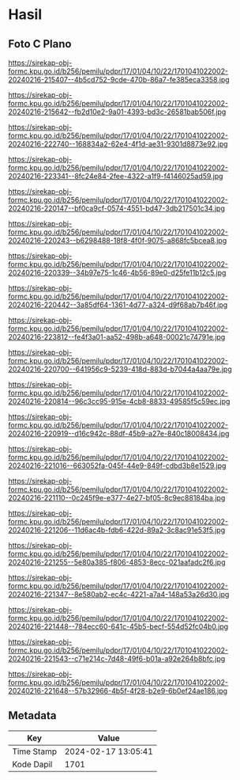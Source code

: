# Hasil

## Foto C Plano

https://sirekap-obj-formc.kpu.go.id/b256/pemilu/pdpr/17/01/04/10/22/1701041022002-20240216-215407--4b5cd752-9cde-470b-86a7-fe385eca3358.jpg

https://sirekap-obj-formc.kpu.go.id/b256/pemilu/pdpr/17/01/04/10/22/1701041022002-20240216-215642--fb2d10e2-9a01-4393-bd3c-26581bab506f.jpg

https://sirekap-obj-formc.kpu.go.id/b256/pemilu/pdpr/17/01/04/10/22/1701041022002-20240216-222740--168834a2-62e4-4f1d-ae31-9301d8873e92.jpg

https://sirekap-obj-formc.kpu.go.id/b256/pemilu/pdpr/17/01/04/10/22/1701041022002-20240216-223341--8fc24e84-2fee-4322-a1f9-f4146025ad59.jpg

https://sirekap-obj-formc.kpu.go.id/b256/pemilu/pdpr/17/01/04/10/22/1701041022002-20240216-220147--bf0ca9cf-0574-4551-bd47-3db217501c34.jpg

https://sirekap-obj-formc.kpu.go.id/b256/pemilu/pdpr/17/01/04/10/22/1701041022002-20240216-220243--b6298488-18f8-4f0f-9075-a868fc5bcea8.jpg

https://sirekap-obj-formc.kpu.go.id/b256/pemilu/pdpr/17/01/04/10/22/1701041022002-20240216-220339--34b97e75-1c46-4b56-89e0-d25fe11b12c5.jpg

https://sirekap-obj-formc.kpu.go.id/b256/pemilu/pdpr/17/01/04/10/22/1701041022002-20240216-220442--3a85df64-1361-4d77-a324-d9f68ab7b46f.jpg

https://sirekap-obj-formc.kpu.go.id/b256/pemilu/pdpr/17/01/04/10/22/1701041022002-20240216-223812--fe4f3a01-aa52-498b-a648-00021c74791e.jpg

https://sirekap-obj-formc.kpu.go.id/b256/pemilu/pdpr/17/01/04/10/22/1701041022002-20240216-220700--641956c9-5239-418d-883d-b7044a4aa79e.jpg

https://sirekap-obj-formc.kpu.go.id/b256/pemilu/pdpr/17/01/04/10/22/1701041022002-20240216-220814--96c3cc95-915e-4cb8-8833-49585f5c59ec.jpg

https://sirekap-obj-formc.kpu.go.id/b256/pemilu/pdpr/17/01/04/10/22/1701041022002-20240216-220919--d16c942c-88df-45b9-a27e-840c18008434.jpg

https://sirekap-obj-formc.kpu.go.id/b256/pemilu/pdpr/17/01/04/10/22/1701041022002-20240216-221016--663052fa-045f-44e9-849f-cdbd3b8e1529.jpg

https://sirekap-obj-formc.kpu.go.id/b256/pemilu/pdpr/17/01/04/10/22/1701041022002-20240216-221110--0c245f9e-e377-4e27-bf05-8c9ec88184ba.jpg

https://sirekap-obj-formc.kpu.go.id/b256/pemilu/pdpr/17/01/04/10/22/1701041022002-20240216-221206--11d6ac4b-fdb6-422d-89a2-3c8ac91e53f5.jpg

https://sirekap-obj-formc.kpu.go.id/b256/pemilu/pdpr/17/01/04/10/22/1701041022002-20240216-221255--5e80a385-f806-4853-8ecc-021aafadc2f6.jpg

https://sirekap-obj-formc.kpu.go.id/b256/pemilu/pdpr/17/01/04/10/22/1701041022002-20240216-221347--8e580ab2-ec4c-4221-a7a4-148a53a26d30.jpg

https://sirekap-obj-formc.kpu.go.id/b256/pemilu/pdpr/17/01/04/10/22/1701041022002-20240216-221448--784ecc60-641c-45b5-becf-554d52fc04b0.jpg

https://sirekap-obj-formc.kpu.go.id/b256/pemilu/pdpr/17/01/04/10/22/1701041022002-20240216-221543--c71e214c-7d48-49f6-b01a-a92e264b8bfc.jpg

https://sirekap-obj-formc.kpu.go.id/b256/pemilu/pdpr/17/01/04/10/22/1701041022002-20240216-221648--57b32966-4b5f-4f28-b2e9-6b0ef24ae186.jpg


## Metadata

| Key        | Value               |
| ---------- | ------------------- |
| Time Stamp | 2024-02-17 13:05:41 |
| Kode Dapil | 1701                |



